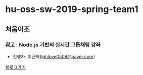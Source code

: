 # hu-oss-sw-2019-spring-team1
## 처음이조

### 참고 : Node.js 기반의 실시간 그룹채팅 강좌
- 진행자: 이근혁(lghlove0509@naver.com)

[블로그가기](http://codevkr.tistory.com/)
